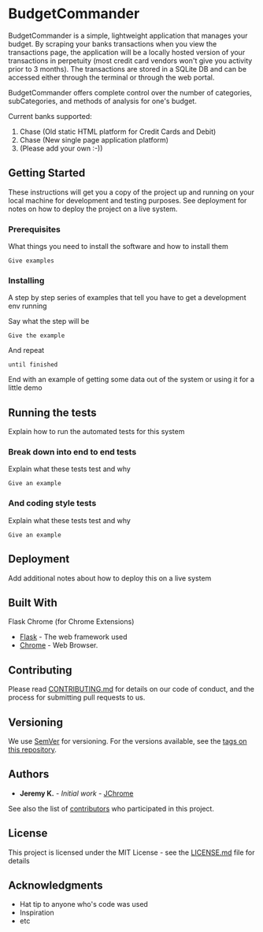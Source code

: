# BudgetCommander

BudgetCommander is a simple, lightweight application that manages your budget. By scraping your banks transactions when you view the transactions page, the application will be a locally hosted version of your transactions in perpetuity (most credit card vendors won't give you activity prior to 3 months). The transactions are stored in a SQLite DB and can be accessed either through the terminal or through the web portal.

BudgetCommander offers complete control over the number of categories, subCategories, and methods of analysis for one's budget.

Current banks supported:

1) Chase (Old static HTML platform for Credit Cards and Debit)
2) Chase (New single page application platform)
3) (Please add your own :-))

## Getting Started

These instructions will get you a copy of the project up and running on your local machine for development and testing purposes. See deployment for notes on how to deploy the project on a live system.

### Prerequisites

What things you need to install the software and how to install them

```
Give examples
```

### Installing

A step by step series of examples that tell you have to get a development env running

Say what the step will be

```
Give the example
```

And repeat

```
until finished
```

End with an example of getting some data out of the system or using it for a little demo

## Running the tests

Explain how to run the automated tests for this system

### Break down into end to end tests

Explain what these tests test and why

```
Give an example
```

### And coding style tests

Explain what these tests test and why

```
Give an example
```

## Deployment

Add additional notes about how to deploy this on a live system

## Built With

 Flask
 Chrome (for Chrome Extensions)

* [Flask](http://flask.pocoo.org/) - The web framework used
* [Chrome](https://www.google.com/chrome/index.html) - Web Browser. 

## Contributing

Please read [CONTRIBUTING.md](https://gist.github.com/PurpleBooth/b24679402957c63ec426) for details on our code of conduct, and the process for submitting pull requests to us.

## Versioning

We use [SemVer](http://semver.org/) for versioning. For the versions available, see the [tags on this repository](https://github.com/your/project/tags). 

## Authors

* **Jeremy K.** - *Initial work* - [JChrome](https://github.com/JChrome)

See also the list of [contributors](https://github.com/JChrome/BudgetCommander/contributors) who participated in this project.

## License

This project is licensed under the MIT License - see the [LICENSE.md](LICENSE.md) file for details

## Acknowledgments

* Hat tip to anyone who's code was used
* Inspiration
* etc
